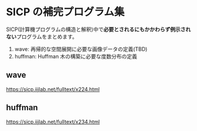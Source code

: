 # SICP の補完プログラム集

SICP(計算機プログラムの構造と解釈)中で**必要とされるにもかかわらず例示されない**プログラムをまとめます。

1. wave: 再帰的な空間展開に必要な画像データの定義(TBD)
2. huffman: Huffman 木の構築に必要な度数分布の定義

## wave

https://sicp.iijlab.net/fulltext/x224.html

## huffman

https://sicp.iijlab.net/fulltext/x234.html
